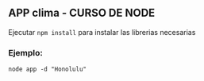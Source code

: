 ## APP clima - CURSO DE NODE

Ejecutar ``` npm install ``` para instalar las librerias necesarias


### Ejemplo: 
```
node app -d "Honolulu"
```